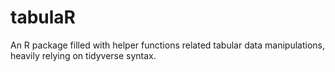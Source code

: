 # tabulaR
  
An R package filled with helper functions related tabular data manipulations, heavily relying on tidyverse syntax.
